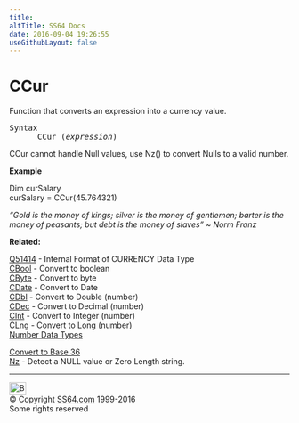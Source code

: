 ```yaml
---
title:
altTitle: SS64 Docs
date: 2016-09-04 19:26:55
useGithubLayout: false
---
```

<!-- #BeginLibraryItem "/Library/head_access.lbi" --><!-- #EndLibraryItem --><h1>CCur</h1>
<p> Function that converts an expression into  a currency value.</p>
<pre>Syntax
      CCur (<i>expression</i>)</pre>
<p>CCur cannot handle Null values, use Nz() to convert Nulls to a valid number.</p>
<p><b>Example</b></p>
<p class="code">Dim curSalary<br>curSalary = CCur(45.764321)</p>
<p class="quote"><i>“Gold is the money of kings; silver is the money of gentlemen; barter is the money of peasants; but debt is the money of slaves” ~ Norm Franz </i></p>
<p><b>Related:</b></p>
<p><a href="http://support.microsoft.com/kb/51414">Q51414</a> - Internal Format of CURRENCY Data Type<br>
<a href="cbool.html">CBool</a> - Convert to boolean <a href="cbyte.html"><br>
CByte</a> - Convert to byte <a href="ccur.html"><br>
</a><a href="cdate.html">
CDate</a> - Convert to Date <a href="cdbl.html"><br>
CDbl</a> - Convert to Double (number) <a href="cdec.html"><br>
CDec</a> - Convert to Decimal (number) <a href="chr.html"><br>
</a><a href="cint.html">CInt</a> - Convert to Integer (number) <a href="clng.html"><br>
CLng</a> - Convert to Long (number)<br>
<a href="syntax-datatypes.html">Number Data Types</a><br>

<a href="../convert.html">Convert to Base 36</a><br>
<a href="nz.html">Nz</a> - Detect a NULL value or Zero Length string.</p><!-- #BeginLibraryItem "/Library/foot_access.lbi" --><p>
<!-- access -->

<hr>
<div id="bl" class="footer"><a href="ccur.html#"><img src="../images/top.png" width="30" height="22" alt="Back to the Top"></a></div>
<div id="br" class="footer, tagline">© Copyright <a href="http://ss64.com/">SS64.com</a> 1999-2016<br>
Some rights reserved</div><!-- #EndLibraryItem -->

